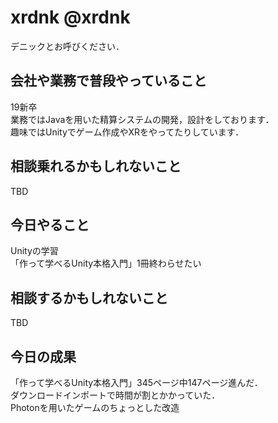 # xrdnk @xrdnk
デニックとお呼びください．

## 会社や業務で普段やっていること
19新卒</br>
業務ではJavaを用いた精算システムの開発，設計をしております．</br>
趣味ではUnityでゲーム作成やXRをやってたりしています．

## 相談乗れるかもしれないこと
TBD

## 今日やること
Unityの学習</br>
「作って学べるUnity本格入門」1冊終わらせたい

## 相談するかもしれないこと
TBD

## 今日の成果
「作って学べるUnity本格入門」345ページ中147ページ進んだ．<br>
ダウンロードインポートで時間が割とかかっていた．</br>
Photonを用いたゲームのちょっとした改造</br>
